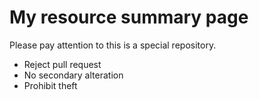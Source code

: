 # My resource summary page
Please pay attention to this is a special repository.
* Reject pull request
* No secondary alteration
* Prohibit theft
